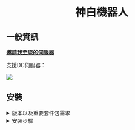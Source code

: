 <h1 align="center">神白機器人</h1>

## 一般資訊

[**邀請我至您的伺服器**](https://discord.com/api/oauth2/authorize?client_id=935165496427446302&permissions=8&scope=bot%20applications.commands)

支援DC伺服器：

<a href="https://discord.gg/29naPFYuR3"><img src="https://discord.com/api/guilds/846992875236884521/widget.png?style=banner4"></a>

## 安裝

<details>
  <summary>版本以及重要套件包需求</summary>

  ### 版本
  
  * [nodejs](https://nodejs.org)
    - 最低nodejs v16.6，建議使用最新的nodejs LTS
  
  ### 套件包
  
  > **Note**
  >> 只是列出重要套件包，且不需要單獨安裝
  >>> 意思就是不需要使用` npm i <package>`

  * [discordjs](https://www.npmjs.com/package/discord.js)
    - 最低discordjs v13，建議使用最新的discordjs
</details>
  
<details>
  <summary>安裝步驟</summary>

  ### 修改`./botconfig/config.json
  
  ```json
  {
    "token": "你的機器人權杖",
    "prefix": "!",
    "ownerIDS": [
        "578138842117308426"
    ],
    "fnbr": "GET from: https://fnbr.co",
    "fortnitetracker": "GET from: https://fortnitetracker.com",
    "memer_api": "GET from: https://discord.gg/Mc2FudJkgP",
    "status": {
        "text": "{prefix}help | on {guildcount} Servers, with {membercount} Members | Played: {songsplayed} Songs",
        "type": "神白機器人1.0測試中",
        "url": "https://twitch.tv/milratodiscordbot",
        "text2": "By: discord.gg/dcdev"
    },
    "clientsettings": {
        "nodes": [
            {
                "host": "Lavalink網址",
                "port": 2333,
                "password": "Godwhite"
            }
        ]
    },
    "spotify": {
        "clientSecret": "GET from: https://developers.spotify.com",
        "clientID": "GET from: https://developers.spotify.com"
    },
    "settings": {
        "COMMENT": "time_delay 0 === insta leave",
        "leaveOnEmpty_Channel": {
            "enabled": true,
            "time_delay": 30000
        },
        "LeaveOnEmpty_Queue": {
            "enabled": true,
            "time_delay": 30000
        },
        "selfDeaf": true
    },
    "lyricssettings": {
        "lyrics_finder": true,
        "ksoft_api": {
            "use_this_instead": true,
            "api_key": "DISABLED"
        }
    }
}
  ```
  1. token
    - 機器人權杖，這不用多說吧到 [**Discord Devloper Portal**](https://discord.com/developers/applications) 拿自己的機器人權杖
  
  2. prefix
    - 預設的機器人前綴
  
  3. ownerIDS
    - 機器人的擁有者ID，可以填很多個，像這樣：
  ```json
  {
    "ownerIDS": [
      "123",
      "456",
      "789"
    ]
  }
  ```
  
  4. status
    - 就是機器人的狀態，可以設定：
      1. text
        - 第一種文字，任意填
      2. type
        - 正在...，可以填的有：
        - 正在玩：`PLAYING`
        - 正在看：`WATCHING`
        - 競爭中：`COMPETEING`
        - 正在直播：`STREAMING`
        - 注意大小寫
      3. url
        - 如果`type`是填`STREAMING`的可以填入網址
      4. text2
        - 第二種文字，任意填
  
  5. clientsettings的nodes
    - 填入Lavalink的網址，可以自架，不然去Google也有
  
  6. spotify
    - 如果要播spotify的音樂的話請填入，到 [**Spotify for Developer**](https://developer.spotify.com/) 得到這些東西
  
  7. settings
    - 顧名思義
  
  8. lyricssettings
    - 歌詞尋找用的，但現在還沒有實裝，所以不用管他
  
</details>
